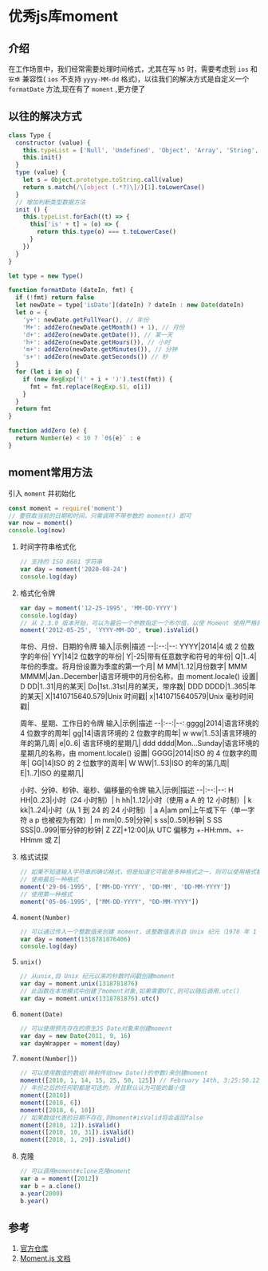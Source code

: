 # 优秀js库moment

## 介绍
在工作场景中，我们经常需要处理时间格式，尤其在写 `h5` 时，需要考虑到 `ios` 和 `安卓` 兼容性( `ios` 不支持 `yyyy-MM-dd` 格式)，以往我们的解决方式是自定义一个 `formatDate` 方法,现在有了 `moment` ,更方便了

## 以往的解决方式
```js
class Type {
  constructor (value) {
    this.typeList = ['Null', 'Undefined', 'Object', 'Array', 'String', 'Number', 'Boolean', 'Function', 'RegExp', 'Date']
    this.init()
  }
  type (value) {
    let s = Object.prototype.toString.call(value)
    return s.match(/\[object (.*?)\]/)[1].toLowerCase()
  }
  // 增加判断类型数据方法
  init () {
    this.typeList.forEach((t) => {
      this['is' + t] = (o) => {
        return this.type(o) === t.toLowerCase()
      }
    })
  }
}

let type = new Type()

function formatDate (dateIn, fmt) {
  if (!fmt) return false
  let newDate = type['isDate'](dateIn) ? dateIn : new Date(dateIn)
  let o = {
    'y+': newDate.getFullYear(), // 年份
    'M+': addZero(newDate.getMonth() + 1), // 月份
    'd+': addZero(newDate.getDate()), // 某一天
    'h+': addZero(newDate.getHours()), // 小时
    'm+': addZero(newDate.getMinutes()), // 分钟
    's+': addZero(newDate.getSeconds()) // 秒
  }
  for (let i in o) {
    if (new RegExp('(' + i + ')').test(fmt)) {
      fmt = fmt.replace(RegExp.$1, o[i])
    }
  }
  return fmt
}

function addZero (e) {
  return Number(e) < 10 ? `0${e}` : e
}
```

## moment常用方法
引入 `moment` 并初始化
```js
const moment = require('moment')
// 要获取当前的日期和时间，只需调用不带参数的 moment() 即可
var now = moment()
console.log(now)
```

1. 时间字符串格式化

    ```js
    // 支持的 ISO 8601 字符串
    var day = moment('2020-08-24')
    console.log(day)
    ```

1. 格式化令牌

    ```js
    var day = moment('12-25-1995', 'MM-DD-YYYY')
    console.log(day)
    // 从 2.3.0 版本开始，可以为最后一个参数指定一个布尔值，以使 Moment 使用严格的解析。
    moment('2012-05-25', 'YYYY-MM-DD', true).isValid()
    ```

    年份、月份、日期的令牌
    输入|示例|描述
    --|:--:|--:
    YYYY|2014|4 或 2 位数字的年份|
    YY|14|2 位数字的年份|
    Y|-25|带有任意数字和符号的年份|
    Q|1..4|年份的季度。将月份设置为季度的第一个月|
    M MM|1..12|月份数字|
    MMM MMMM|Jan..December|语言环境中的月份名称，由 moment.locale() 设置|
    D DD|1..31|月的某天|
    Do|1st..31st|月的某天，带序数|
    DDD DDDD|1..365|年的某天|
    X|1410715640.579|Unix 时间戳|
    x|1410715640579|Unix 毫秒时间戳|

    周年、星期、工作日的令牌
    输入|示例|描述
    --|:--:|--:
    gggg|2014|语言环境的 4 位数字的周年|
    gg|14|语言环境的 2 位数字的周年|
    w ww|1..53|语言环境的年的第几周|
    e|0..6|	语言环境的星期几|
    ddd dddd|Mon...Sunday|语言环境的星期几的名称，由 moment.locale() 设置|
    GGGG|2014|ISO 的 4 位数字的周年|
    GG|14|ISO 的 2 位数字的周年|
    W WW|1..53|ISO 的年的第几周|
    E|1..7|ISO 的星期几|

    小时、分钟、秒钟、毫秒、偏移量的令牌
    输入|示例|描述
    --|:--:|--:
    H HH|0..23|小时（24 小时制）|
    h hh|1..12|小时（使用 a A 的 12 小时制）|
    k kk|1..24|小时（从 1 到 24 的 24 小时制）|
    a A|am pm|上午或下午（单一字符 a p 也被视为有效）|
    m mm|0..59|分钟|
    s ss|0..59|秒钟|
    S SS SSS|0..999|带分钟的秒钟|
    Z ZZ|+12:00|从 UTC 偏移为 +-HH:mm、+-HHmm 或 Z|

1. 格式试探

    ```js
    // 如果不知道输入字符串的确切格式，但是知道它可能是多种格式之一，则可以使用格式数组
    // 使用最后一种格式
    moment('29-06-1995', ['MM-DD-YYYY', 'DD-MM', 'DD-MM-YYYY'])
    // 使用第一种格式
    moment('05-06-1995', ["MM-DD-YYYY", "DD-MM-YYYY"])
    ```

1. `moment(Number)`

    ```js
    // 可以通过传入一个整数值来创建 moment，该整数值表示自 Unix 纪元（1970 年 1 月 1 日 12AM UTC）以来的毫秒数
    var day = moment(1318781876406)
    console.log(day)
    ```

1. `unix()`

    ```js
    // 从unix,自 Unix 纪元以来的秒数时间戳创建moment
    var day = moment.unix(1318781876)
    // 此函数在本地模式中创建了moment对象,如果需要UTC,则可以随后调用.utc()
    var day = moment.unix(1318781876).utc()
    ```

1. `moment(Date)`

    ```js
    // 可以使用预先存在的原生JS Date对象来创建moment
    var day = new Date(2011, 9, 16)
    var dayWrapper = moment(day)
    ```

1. `moment(Number[])`

    ```js
    // 可以使用数值的数组(映射传给new Date()的参数)来创建moment
    moment([2010, 1, 14, 15, 25, 50, 125]) // February 14th, 3:25:50.125 PM
    // 年份之后的任何职都是可选的，并且默认认为可能的最小值
    moment([2010])
    moment([2010, 6])
    moment([2010, 6, 10])
    // 如果数组代表的日期不存在,则moment#isValid将会返回false
    moment([2010, 12]).isValid()
    moment([2010, 10, 31]).isValid()
    moment([2010, 1, 29]).isValid()
    ```
1. 克隆

    ```js
    // 可以调用moment#clone克隆moment
    var a = moment([2012])
    var b = a.clone()
    a.year(2000)
    b.year()
    ```


## 参考
1. [官方仓库](https://github.com/moment/moment '官方仓库')
1. [Moment.js 文档](http://momentjs.cn/docs/ 'Moment.js 文档')